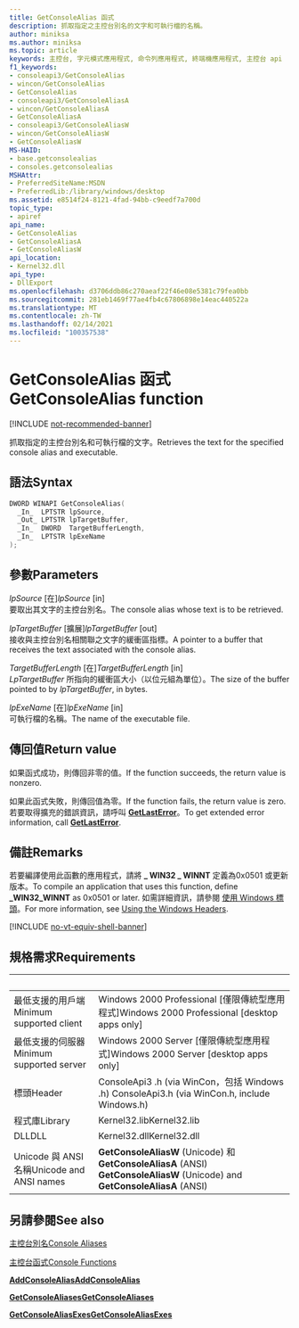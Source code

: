 ```yaml
---
title: GetConsoleAlias 函式
description: 抓取指定之主控台別名的文字和可執行檔的名稱。
author: miniksa
ms.author: miniksa
ms.topic: article
keywords: 主控台, 字元模式應用程式, 命令列應用程式, 終端機應用程式, 主控台 api
f1_keywords:
- consoleapi3/GetConsoleAlias
- wincon/GetConsoleAlias
- GetConsoleAlias
- consoleapi3/GetConsoleAliasA
- wincon/GetConsoleAliasA
- GetConsoleAliasA
- consoleapi3/GetConsoleAliasW
- wincon/GetConsoleAliasW
- GetConsoleAliasW
MS-HAID:
- base.getconsolealias
- consoles.getconsolealias
MSHAttr:
- PreferredSiteName:MSDN
- PreferredLib:/library/windows/desktop
ms.assetid: e8514f24-8121-4fad-94bb-c9eedf7a700d
topic_type:
- apiref
api_name:
- GetConsoleAlias
- GetConsoleAliasA
- GetConsoleAliasW
api_location:
- Kernel32.dll
api_type:
- DllExport
ms.openlocfilehash: d3706ddb86c270aeaf22f46e08e5381c79fea0bb
ms.sourcegitcommit: 281eb1469f77ae4fb4c67806898e14eac440522a
ms.translationtype: MT
ms.contentlocale: zh-TW
ms.lasthandoff: 02/14/2021
ms.locfileid: "100357538"
---
```

# <a name="getconsolealias-function"></a><span data-ttu-id="4a213-104">GetConsoleAlias 函式</span><span class="sxs-lookup"><span data-stu-id="4a213-104">GetConsoleAlias function</span></span>

[!INCLUDE [not-recommended-banner](./includes/not-recommended-banner.md)]

<span data-ttu-id="4a213-105">抓取指定的主控台別名和可執行檔的文字。</span><span class="sxs-lookup"><span data-stu-id="4a213-105">Retrieves the text for the specified console alias and executable.</span></span>

## <a name="syntax"></a><span data-ttu-id="4a213-106">語法</span><span class="sxs-lookup"><span data-stu-id="4a213-106">Syntax</span></span>

```C
DWORD WINAPI GetConsoleAlias(
  _In_  LPTSTR lpSource,
  _Out_ LPTSTR lpTargetBuffer,
  _In_  DWORD  TargetBufferLength,
  _In_  LPTSTR lpExeName
);
```

## <a name="parameters"></a><span data-ttu-id="4a213-107">參數</span><span class="sxs-lookup"><span data-stu-id="4a213-107">Parameters</span></span>

<span data-ttu-id="4a213-108">*lpSource* \[在\]</span><span class="sxs-lookup"><span data-stu-id="4a213-108">*lpSource* \[in\]</span></span>  
<span data-ttu-id="4a213-109">要取出其文字的主控台別名。</span><span class="sxs-lookup"><span data-stu-id="4a213-109">The console alias whose text is to be retrieved.</span></span>

<span data-ttu-id="4a213-110">*lpTargetBuffer* \[擴展\]</span><span class="sxs-lookup"><span data-stu-id="4a213-110">*lpTargetBuffer* \[out\]</span></span>  
<span data-ttu-id="4a213-111">接收與主控台別名相關聯之文字的緩衝區指標。</span><span class="sxs-lookup"><span data-stu-id="4a213-111">A pointer to a buffer that receives the text associated with the console alias.</span></span>

<span data-ttu-id="4a213-112">*TargetBufferLength* \[在\]</span><span class="sxs-lookup"><span data-stu-id="4a213-112">*TargetBufferLength* \[in\]</span></span>  
<span data-ttu-id="4a213-113">*LpTargetBuffer* 所指向的緩衝區大小（以位元組為單位）。</span><span class="sxs-lookup"><span data-stu-id="4a213-113">The size of the buffer pointed to by *lpTargetBuffer*, in bytes.</span></span>

<span data-ttu-id="4a213-114">*lpExeName* \[在\]</span><span class="sxs-lookup"><span data-stu-id="4a213-114">*lpExeName* \[in\]</span></span>  
<span data-ttu-id="4a213-115">可執行檔的名稱。</span><span class="sxs-lookup"><span data-stu-id="4a213-115">The name of the executable file.</span></span>

## <a name="return-value"></a><span data-ttu-id="4a213-116">傳回值</span><span class="sxs-lookup"><span data-stu-id="4a213-116">Return value</span></span>

<span data-ttu-id="4a213-117">如果函式成功，則傳回非零的值。</span><span class="sxs-lookup"><span data-stu-id="4a213-117">If the function succeeds, the return value is nonzero.</span></span>

<span data-ttu-id="4a213-118">如果此函式失敗，則傳回值為零。</span><span class="sxs-lookup"><span data-stu-id="4a213-118">If the function fails, the return value is zero.</span></span> <span data-ttu-id="4a213-119">若要取得擴充的錯誤資訊，請呼叫 [**GetLastError**](/windows/win32/api/errhandlingapi/nf-errhandlingapi-getlasterror)。</span><span class="sxs-lookup"><span data-stu-id="4a213-119">To get extended error information, call [**GetLastError**](/windows/win32/api/errhandlingapi/nf-errhandlingapi-getlasterror).</span></span>

## <a name="remarks"></a><span data-ttu-id="4a213-120">備註</span><span class="sxs-lookup"><span data-stu-id="4a213-120">Remarks</span></span>

<span data-ttu-id="4a213-121">若要編譯使用此函數的應用程式，請將 **\_ WIN32 \_ WINNT** 定義為0x0501 或更新版本。</span><span class="sxs-lookup"><span data-stu-id="4a213-121">To compile an application that uses this function, define **\_WIN32\_WINNT** as 0x0501 or later.</span></span> <span data-ttu-id="4a213-122">如需詳細資訊，請參閱 [使用 Windows 標頭](/windows/win32/winprog/using-the-windows-headers)。</span><span class="sxs-lookup"><span data-stu-id="4a213-122">For more information, see [Using the Windows Headers](/windows/win32/winprog/using-the-windows-headers).</span></span>

[!INCLUDE [no-vt-equiv-shell-banner](./includes/no-vt-equiv-shell-banner.md)]

## <a name="requirements"></a><span data-ttu-id="4a213-123">規格需求</span><span class="sxs-lookup"><span data-stu-id="4a213-123">Requirements</span></span>

| &nbsp; | &nbsp; |
|-|-|
| <span data-ttu-id="4a213-124">最低支援的用戶端</span><span class="sxs-lookup"><span data-stu-id="4a213-124">Minimum supported client</span></span> | <span data-ttu-id="4a213-125">Windows 2000 Professional \[僅限傳統型應用程式\]</span><span class="sxs-lookup"><span data-stu-id="4a213-125">Windows 2000 Professional \[desktop apps only\]</span></span> |
| <span data-ttu-id="4a213-126">最低支援的伺服器</span><span class="sxs-lookup"><span data-stu-id="4a213-126">Minimum supported server</span></span> | <span data-ttu-id="4a213-127">Windows 2000 Server \[僅限傳統型應用程式\]</span><span class="sxs-lookup"><span data-stu-id="4a213-127">Windows 2000 Server \[desktop apps only\]</span></span> |
| <span data-ttu-id="4a213-128">標頭</span><span class="sxs-lookup"><span data-stu-id="4a213-128">Header</span></span> | <span data-ttu-id="4a213-129">ConsoleApi3 .h (via WinCon，包括 Windows .h) </span><span class="sxs-lookup"><span data-stu-id="4a213-129">ConsoleApi3.h (via WinCon.h, include Windows.h)</span></span> |
| <span data-ttu-id="4a213-130">程式庫</span><span class="sxs-lookup"><span data-stu-id="4a213-130">Library</span></span> | <span data-ttu-id="4a213-131">Kernel32.lib</span><span class="sxs-lookup"><span data-stu-id="4a213-131">Kernel32.lib</span></span> |
| <span data-ttu-id="4a213-132">DLL</span><span class="sxs-lookup"><span data-stu-id="4a213-132">DLL</span></span> | <span data-ttu-id="4a213-133">Kernel32.dll</span><span class="sxs-lookup"><span data-stu-id="4a213-133">Kernel32.dll</span></span> |
| <span data-ttu-id="4a213-134">Unicode 與 ANSI 名稱</span><span class="sxs-lookup"><span data-stu-id="4a213-134">Unicode and ANSI names</span></span> | <span data-ttu-id="4a213-135">**GetConsoleAliasW** (Unicode) 和 **GetConsoleAliasA** (ANSI) </span><span class="sxs-lookup"><span data-stu-id="4a213-135">**GetConsoleAliasW** (Unicode) and **GetConsoleAliasA** (ANSI)</span></span> |

## <a name="see-also"></a><span data-ttu-id="4a213-136">另請參閱</span><span class="sxs-lookup"><span data-stu-id="4a213-136">See also</span></span>

[<span data-ttu-id="4a213-137">主控台別名</span><span class="sxs-lookup"><span data-stu-id="4a213-137">Console Aliases</span></span>](console-aliases.md)

[<span data-ttu-id="4a213-138">主控台函式</span><span class="sxs-lookup"><span data-stu-id="4a213-138">Console Functions</span></span>](console-functions.md)

[<span data-ttu-id="4a213-139">**AddConsoleAlias**</span><span class="sxs-lookup"><span data-stu-id="4a213-139">**AddConsoleAlias**</span></span>](addconsolealias.md)

[<span data-ttu-id="4a213-140">**GetConsoleAliases**</span><span class="sxs-lookup"><span data-stu-id="4a213-140">**GetConsoleAliases**</span></span>](getconsolealiases.md)

[<span data-ttu-id="4a213-141">**GetConsoleAliasExes**</span><span class="sxs-lookup"><span data-stu-id="4a213-141">**GetConsoleAliasExes**</span></span>](getconsolealiasexes.md)
